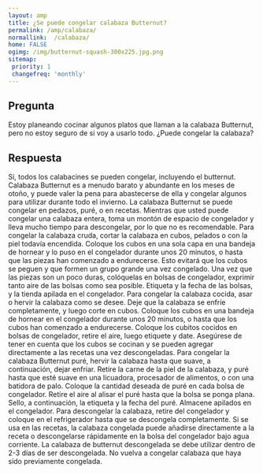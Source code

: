 ```yaml
---
layout: amp
title: ¿Se puede congelar calabaza Butternut?  
permalink: /amp/calabaza/
normallink:  /calabaza/
home: FALSE
ogimg: /img/butternut-squash-300x225.jpg.png
sitemap:
 priority: 1
 changefreq: 'monthly'
---
```




## Pregunta

Estoy planeando cocinar algunos platos que llaman a la calabaza Butternut, pero no estoy seguro de si voy a usarlo todo. ¿Puede congelar la calabaza?


<amp-img src="https://sepuedecongelar.com/img/butternut-squash-300x225.jpg" alt="¿Se puede congelar calabaza Butternut?" height="400" width="800"></amp-img>


## Respuesta

Sí, todos los calabacines se pueden congelar, incluyendo el butternut. Calabaza Butternut es a menudo barato y abundante en los meses de otoño, y puede valer la pena para abastecerse de ella y congelar algunos para utilizar durante todo el invierno. La calabaza Butternut se puede congelar en pedazos, puré, o en recetas. Mientras que usted puede congelar una calabaza entera, toma un montón de espacio de congelador y lleva mucho tiempo para descongelar, por lo que no es recomendable.
Para congelar la calabaza cruda, cortar la calabaza en cubos, pelados o con la piel todavía encendida. Coloque los cubos en una sola capa en una bandeja de hornear y lo puso en el congelador durante unos 20 minutos, o hasta que las piezas han comenzado a endurecerse. Esto evitará que los cubos se peguen y que formen un grupo grande una vez congelado. Una vez que las piezas son un poco duras, colóquelas en bolsas de congelador, exprimir tanto aire de las bolsas como sea posible. Etiqueta y la fecha de las bolsas, y la tienda apilada en el congelador.
Para congelar la calabaza cocida, asar o hervir la calabaza como se desee. Deje que la calabaza se enfríe completamente, y luego corte en cubos. Coloque los cubos en una bandeja de hornear en el congelador durante unos 20 minutos, o hasta que los cubos han comenzado a endurecerse. Coloque los cubitos cocidos en bolsas de congelador, retire el aire, luego etiquete y date. Asegúrese de tener en cuenta que los cubos se cocinan y se pueden agregar directamente a las recetas una vez descongeladas.
Para congelar la calabaza Butternut puré, hervir la calabaza hasta que suave, a continuación, dejar enfriar. Retire la carne de la piel de la calabaza, y puré hasta que esté suave en una licuadora, procesador de alimentos, o con una batidora de palo. Coloque la cantidad deseada de puré en cada bolsa de congelador. Retire el aire al alisar el puré hasta que la bolsa se ponga plana. Sello, a continuación, la etiqueta y la fecha del puré. Almacene apilados en el congelador.
Para descongelar la calabaza, retire del congelador y coloque en el refrigerador hasta que se descongela completamente. Si se usa en las recetas, la calabaza congelada puede añadirse directamente a la receta o descongelarse rápidamente en la bolsa del congelador bajo agua corriente. La calabaza de butternut descongelada se debe utilizar dentro de 2-3 días de ser descongelada. No vuelva a congelar calabaza que haya sido previamente congelada.